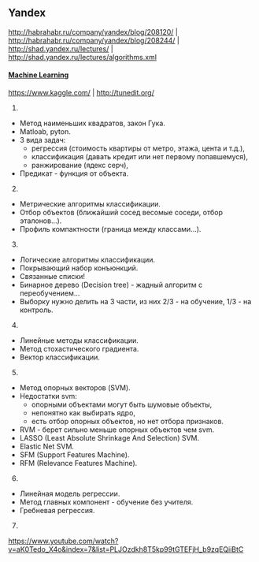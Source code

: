 Yandex
-

http://habrahabr.ru/company/yandex/blog/208120/
|
http://habrahabr.ru/company/yandex/blog/208244/
|
http://shad.yandex.ru/lectures/
|
http://shad.yandex.ru/lectures/algorithms.xml

#### [Machine Learning](http://habrahabr.ru/company/yandex/blog/208034/)

https://www.kaggle.com/
|
http://tunedit.org/

1.

* Метод наименьших квадратов, закон Гука.
* Matloab, pyton.
* 3 вида задач:
    * регрессия (стоимость квартиры от метро, этажа, цента и т.д.),
    * классификация (давать кредит или нет первому попавшемуся),
    * ранжирование (ядекс серч),
* Предикат - функция от объекта.

2.

* Метрические алгоритмы классификации.
* Отбор объектов (ближайший сосед весомые соседи, отбор эталонов...).
* Профиль компактности (граница между классами...).

3.

* Логические алгоритмы классификации.
* Покрывающий набор конъюнкций.
* Связанные списки!
* Бинарное дерево (Decision tree) - жадный алгоритм с переобучением...
* Выборку нужно делить на 3 части, из них 2/3 - на обучение, 1/3 - на контроль.

4.

* Линейные методы классификации.
* Метод стохастического градиента.
* Вектор классификации.

5.

* Метод опорных векторов (SVM).
* Недостатки svm:
    * опорными объектами могут быть шумовые объекты,
    * непонятно как выбирать ядро,
    * есть отбор опорных объектов, но нет отбора признаков.
* RVM - берет сильно меньше опорных объектов чем svm.
* LASSO (Least Absolute Shrinkage And Selection) SVM.
* Elastic Net SVM.
* SFM (Support Features Machine).
* RFM (Relevance Features Machine).

6.

* Линейная модель регрессии.
* Метод главных компонент - обучение без учителя.
* Гребневая регрессия.

7.

https://www.youtube.com/watch?v=aK0Tedo_X4o&index=7&list=PLJOzdkh8T5kp99tGTEFjH_b9zqEQiiBtC
